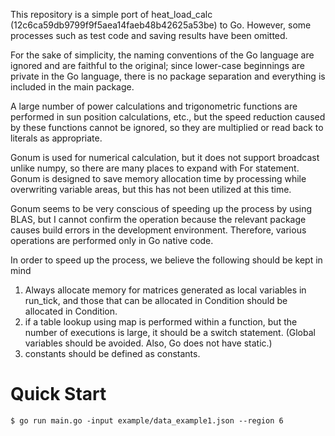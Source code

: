This repository is a simple port of heat_load_calc (12c6ca59db9799f9f5aea14faeb48b42625a53be) to Go. However, some processes such as test code and saving results have been omitted.

For the sake of simplicity, the naming conventions of the Go language are ignored and are faithful to the original; since lower-case beginnings are private in the Go language, there is no package separation and everything is included in the main package.

A large number of power calculations and trigonometric functions are performed in sun position calculations, etc., but the speed reduction caused by these functions cannot be ignored, so they are multiplied or read back to literals as appropriate.

Gonum is used for numerical calculation, but it does not support broadcast unlike numpy, so there are many places to expand with For statement. Gonum is designed to save memory allocation time by processing while overwriting variable areas, but this has not been utilized at this time.

Gonum seems to be very conscious of speeding up the process by using BLAS, but I cannot confirm the operation because the relevant package causes build errors in the development environment. Therefore, various operations are performed only in Go native code.

In order to speed up the process, we believe the following should be kept in mind
1. Always allocate memory for matrices generated as local variables in run_tick, and those that can be allocated in Condition should be allocated in Condition.
2. if a table lookup using map is performed within a function, but the number of executions is large, it should be a switch statement. (Global variables should be avoided. Also, Go does not have static.)
3. constants should be defined as constants.

# Quick Start

```
$ go run main.go -input example/data_example1.json --region 6
```